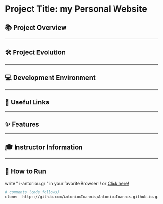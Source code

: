# Project Title: my Personal Website
 
## 📚 Project Overview
 
---
 
## 🛠️ Project Evolution
 
---
 
## 💻 Development Environment
 
---
 
## 🔗 Useful Links
 
---
 
## ✨ Features
 
---
 
## 🎓 Instructor Information
 
---
 
## 🚀 How to Run

write " i-antoniou.gr " in your favorite Browser!!!
or  <a href="http://i-antoniou.gr/" target:_blank>Click here!</a>
 
```bash
# comments (code follows)
clone:  https://github.com/AntoniouIoannis/AntoniouIoannis.github.io.git
```
